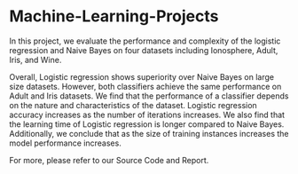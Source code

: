 # Machine-Learning-Projects

In this project, we evaluate the performance and complexity of the logistic regression and Naive Bayes on four datasets including Ionosphere, Adult, Iris, and Wine. 

Overall, Logistic regression shows superiority over Naive Bayes on large size datasets. However, both classifiers achieve the same performance on Adult and Iris datasets. We find that the performance of a classifier depends on the nature and characteristics of the dataset. Logistic regression accuracy increases as the number of iterations increases. We also find that the learning time of Logistic regression is longer compared to Naive Bayes. Additionally, we conclude that as the size of training instances increases the model performance increases. 

For more, please refer to our Source Code and Report.
